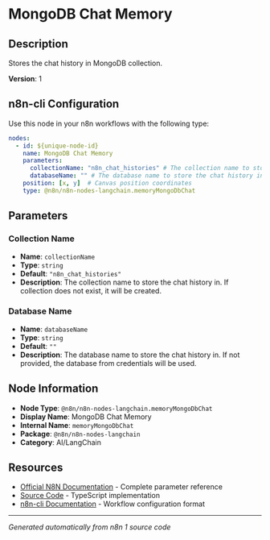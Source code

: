 # MongoDB Chat Memory

## Description

Stores the chat history in MongoDB collection.

**Version**: 1

## n8n-cli Configuration

Use this node in your n8n workflows with the following type:

```yaml
nodes:
  - id: ${unique-node-id}
    name: MongoDB Chat Memory
    parameters:
      collectionName: "n8n_chat_histories" # The collection name to store the chat history in. If collection does not exist, it will be created.
      databaseName: "" # The database name to store the chat history in. If not provided, the database from credentials will be used.
    position: [x, y]  # Canvas position coordinates
    type: @n8n/n8n-nodes-langchain.memoryMongoDbChat
```

## Parameters

### Collection Name

- **Name**: `collectionName`
- **Type**: `string`
- **Default**: `"n8n_chat_histories"`
- **Description**: The collection name to store the chat history in. If collection does not exist, it will be created.

### Database Name

- **Name**: `databaseName`
- **Type**: `string`
- **Default**: `""`
- **Description**: The database name to store the chat history in. If not provided, the database from credentials will be used.


## Node Information

- **Node Type**: `@n8n/n8n-nodes-langchain.memoryMongoDbChat`
- **Display Name**: MongoDB Chat Memory
- **Internal Name**: `memoryMongoDbChat`
- **Package**: `@n8n/n8n-nodes-langchain`
- **Category**: AI/LangChain

## Resources

- [Official N8N Documentation](https://docs.n8n.io/integrations/builtin/cluster-nodes/root-nodes/n8n-nodes-langchain.memorymongodbchat/) - Complete parameter reference
- [Source Code](https://github.com/n8n-io/n8n/blob/master/packages/@n8n/nodes-langchain/nodes/memory/MemoryMongoDbChat/MemoryMongoDbChat.node.ts) - TypeScript implementation
- [n8n-cli Documentation](https://github.com/edenreich/n8n-cli) - Workflow configuration format

---
*Generated automatically from n8n 1 source code*
